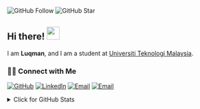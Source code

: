 ![GitHub Follow](https://img.shields.io/github/followers/drshahizan.svg?style=social&label=Follow)
![GitHub Star](https://img.shields.io/github/stars/drshahizan?affiliations=OWNER%2CCOLLABORATOR&style=social&label=Star)

## Hi there! <img src="https://raw.githubusercontent.com/drshahizan/drshahizan/master/img/wave.gif" width="30">

I am  __Luqman__, and I am a student at [Universiti Teknologi Malaysia](https://www.utm.my).


### 🙌🏻 Connect with Me
<p align="left">
    <a href="https://github.com/luqmanhakim02" target="_blank"><img alt="GitHub" src="https://img.shields.io/badge/-@luqmanhakim02-181717?style=flat-square&logo=GitHub&logoColor=white"></a>
    <a href="https://www.linkedin.com/in/luqman-said/" target="_blank"><img alt="LinkedIn" src="https://img.shields.io/badge/-luqman-blue?style=flat-square&logo=Linkedin&logoColor=white&link=https://www.linkedin.com/in/luqman-said/"></a>
    <a href="mailto:lhakim8987@gmail.com" target="_blank"><img alt="Email" src="https://img.shields.io/badge/-lhakim8987@gmail.com-c14438?style=flat-square&logo=Gmail&logoColor=white&link=mailto:lhakim8987@gmail.com"></a>
    <a href="mailto:hakim-02@graduate.utm.my" target="_blank"><img alt="Email" src="https://img.shields.io/badge/-hakim-02@graduate.utm.my-c14438?style=flat-square&logo=Gmail&logoColor=white&link=mailto:lhakim8987@gmail.com"></a>
</p>
  

<details>
<summary>Click for GitHub Stats</summary>
<p align="left">
    <img alt = "GitHub Stats" src="https://github-readme-stats.vercel.app/api?username=luqmanhakim02&show_icons=true&hide=issues&icon_color=000000&hide_border=true&title_color=5391FE&text_color=555">
    <br>
    <img alt = "Top Language" src="https://github-readme-stats.vercel.app/api/top-langs/?username=luqmanhakim02&hide=html,&hide_border=true&title_color=5391FE&text_color=555"
</p>
  
  ![Follower Badge](https://img.shields.io/github/followers/luqmanhakim02)
  ![](https://visitor-badge.glitch.me/badge?page_id=luqmanhakim02)

</details>
